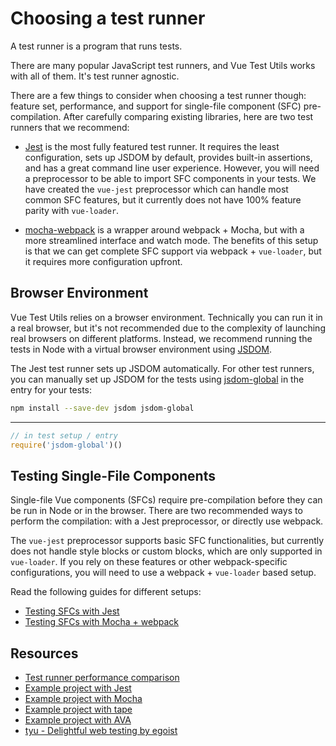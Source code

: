 # Choosing a test runner

A test runner is a program that runs tests.

There are many popular JavaScript test runners, and Vue Test Utils works with all of them. It's test runner agnostic.

There are a few things to consider when choosing a test runner though: feature set, performance, and support for single-file component (SFC) pre-compilation. After carefully comparing existing libraries, here are two test runners that we recommend:

- [Jest](https://facebook.github.io/jest/docs/en/getting-started.html#content) is the most fully featured test runner. It requires the least configuration, sets up JSDOM by default, provides built-in assertions, and has a great command line user experience. However, you will need a preprocessor to be able to import SFC components in your tests. We have created the `vue-jest` preprocessor which can handle most common SFC features, but it currently does not have 100% feature parity with `vue-loader`.

- [mocha-webpack](https://github.com/zinserjan/mocha-webpack) is a wrapper around webpack + Mocha, but with a more streamlined interface and watch mode. The benefits of this setup is that we can get complete SFC support via webpack + `vue-loader`, but it requires more configuration upfront.

## Browser Environment

Vue Test Utils relies on a browser environment. Technically you can run it in a real browser, but it's not recommended due to the complexity of launching real browsers on different platforms. Instead, we recommend running the tests in Node with a virtual browser environment using [JSDOM](https://github.com/tmpvar/jsdom).

The Jest test runner sets up JSDOM automatically. For other test runners, you can manually set up JSDOM for the tests using [jsdom-global](https://github.com/rstacruz/jsdom-global) in the entry for your tests:

``` bash
npm install --save-dev jsdom jsdom-global
```
---
``` js
// in test setup / entry
require('jsdom-global')()
```

## Testing Single-File Components

Single-file Vue components (SFCs) require pre-compilation before they can be run in Node or in the browser. There are two recommended ways to perform the compilation: with a Jest preprocessor, or directly use webpack.

The `vue-jest` preprocessor supports basic SFC functionalities, but currently does not handle style blocks or custom blocks, which are only supported in `vue-loader`. If you rely on these features or other webpack-specific configurations, you will need to use a webpack + `vue-loader` based setup.

Read the following guides for different setups:

- [Testing SFCs with Jest](./testing-SFCs-with-jest.md)
- [Testing SFCs with Mocha + webpack](./testing-SFCs-with-mocha-webpack.md)

## Resources

- [Test runner performance comparison](https://github.com/eddyerburgh/vue-unit-test-perf-comparison)
- [Example project with Jest](https://github.com/vuejs/vue-test-utils-jest-example)
- [Example project with Mocha](https://github.com/vuejs/vue-test-utils-mocha-webpack-example)
- [Example project with tape](https://github.com/eddyerburgh/vue-test-utils-tape-example)
- [Example project with AVA](https://github.com/eddyerburgh/vue-test-utils-ava-example)
- [tyu - Delightful web testing by egoist](https://github.com/egoist/tyu)
